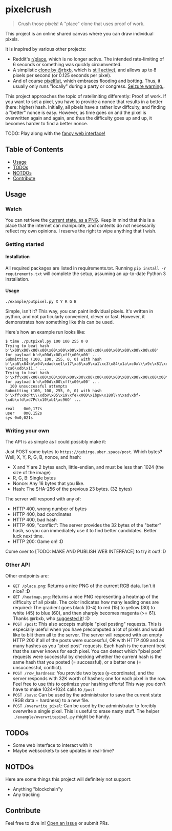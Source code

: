 # pixelcrush

> Crush those pixels! A "place" clone that uses proof of work.

This project is an online shared canvas where you can draw individual pixels.

It is inspired by various other projects:
- Reddit's [r/place](https://www.reddit.com/r/place/), which is no longer active. The intended rate-limiting of 6 seconds or something was quickly circumvented.
- A simplistic [clone by @rbxb](https://github.com/rbxb/place), which is [still active](https://pl.g7kk.com/ace)), and allows up to 8 pixels per second (or 0.125 seconds per pixel).
- And of course [pixelflut](https://github.com/defnull/pixelflut), which embraces flooding and botting. Thus, it usually only runs "locally" during a party or congress. [Seizure warning.](https://media.ccc.de/v/pixelflut-eh15).

This project approaches the topic of ratelimiting differently: Proof of work. If you want to set a
pixel, you have to provide a nonce that results in a better (here: higher) hash. Initially, all
pixels have a rather low diffculty, and finding a "better" nonce is easy. However, as time goes on
and the pixel is overwritten again and again, and thus the difficulty goes up and up, it becomes
harder to find a better nonce.

TODO: Play along with the [fancy web interface!](example.com)

## Table of Contents

- [Usage](#usage)
- [TODOs](#todos)
- [NOTDOs](#notdos)
- [Contribute](#contribute)

## Usage

### Watch

You can retrieve the [current state, as a PNG](https://gebirge.uber.space/place.png). Keep in mind
that this is a place that the internet can manipulate, and contents do not necessarily reflect my
own opinions. I reserve the right to wipe anything that I wish.

### Getting started

#### Installation

All required packages are listed in requirements.txt. Running `pip install -r requirements.txt` will complete the setup, 
assuming an up-to-date Python 3 installation. 


#### Usage

`./example/putpixel.py X Y R G B`

Simple, isn't it? This way, you can paint individual pixels. It's written in python, and not particularly convenient, clever or fast. However, it demonstrates how something like this can be used.

Here's how an example run looks like:

```
$ time ./putpixel.py 100 100 255 0 0
Trying to beat hash b'\x00\x00\x00\x00\x00\x00\x00\x00\x00\x00\x00\x00\x00\x00\x00\x00' for payload b'd\x00d\x00\xff\x00\x00' ...
Submitting (100, 100, 255, 0, 0) with hash b'\xa6\x84kb\x04\xdao\xe1\x17\xa8\xa9\xa1\xc3\x84\x1a\xc0x\\\x9c\x81\xeat\xeb\x18\xafz; \xa6\xdb\x11.' ...
Trying to beat hash b'\xff\x00\x00\x00\x00\x00\x00\x00\x00\x00\x00\x00\x00\x00\x00\x00\x00\x00\x00\x00\x00\x00\x00\x00\x00\x00\x00\x00\x00\x00\x00\x00' for payload b'd\x00d\x00\xff\x00\x00' ...
  100 unsuccessful attempts
Submitting (100, 100, 255, 0, 0) with hash b'\xff\x8cPt\\\xdb@\x05\x19\xfe\x00D\x1bpw\x18Ol\n\xad\xbf-\xdb\xfd\xd7Pc\x10\xb1\xc96O' ...

real	0m0,177s
user	0m0,152s
sys	0m0,021s
```

### Writing your own

The API is as simple as I could possibly make it:

Just POST some bytes to `https://gebirge.uber.space/post`. Which bytes? Well, X, Y, R, G, B, nonce, and hash:
- X and Y are 2 bytes each, little-endian, and must be less than 1024 (the size of the image)
- R, G, B: Single bytes
- Nonce: Any 16 bytes that you like.
- Hash: The SHA-256 of the previous 23 bytes. (32 bytes)

The server will respond with any of:
- HTTP 400, wrong number of bytes
- HTTP 400, bad coordinates
- HTTP 400, bad hash
- HTTP 409, "conflict": The server provides the 32 bytes of the "better" hash, so you can immediately use it to find better candidates. Better luck next time.
- HTTP 200: Game on! :D

Come over to [TODO: MAKE AND PUBLISH WEB INTERFACE] to try it out! :D

### Other API

Other endpoints are:
- `GET /place.png`: Returns a nice PNG of the current RGB data. Isn't it nice? :D
- `GET /heatmap.png`: Returns a nice PNG representing a heatmap of the difficulty of all pixels. The color indicates how many leading ones are required: The gradient goes black (0-4) to red (15) to yellow (30) to white (45) to blue (60), and then sharply becomes magenta (>= 61). Thanks @rbxb, who [suggested it](https://github.com/BenWiederhake/pixelcrush/issues/1)! :D
- `POST /post`: This also accepts multiple "pixel posting" requests. This is especially useful when you have precomputed a lot of pixels and would like to blit them all to the server. The server will respond with an empty HTTP 200 if all of the posts were successful, OR with HTTP 409 and as many hashes as you "pixel post" requests. Each hash is the current best that the server knows for each pixel. You can detect which "pixel post" requests were successful by checking whether the current hash is the same hash that you posted (= successful), or a better one (= unsuccessful, conflict).
- `POST /row_hardness`: You provide two bytes (y-coordinate), and the server responds with 32K worth of hashes; one for each pixel in the row. Feel free to use this to optimize your hashing efforts! This way you don't have to make 1024*1024 calls to `/post`
- `POST /save`: Can be used by the administrator to save the current state (RGB data + hardness) to a new file.
- `POST /overwrite_pixel`: Can be used by the administrator to forcibly overwrite a single pixel. This is useful to erase nasty stuff. The helper `./example/overwritepixel.py` might be handy.

## TODOs

* Some web interface to interact with it
* Maybe websockets to see updates in real-time?

## NOTDOs

Here are some things this project will definitely not support:
* Anything "blockchain"y
* Any tracking

## Contribute

Feel free to dive in! [Open an issue](https://github.com/BenWiederhake/pixelcrush/issues/new) or submit PRs.

